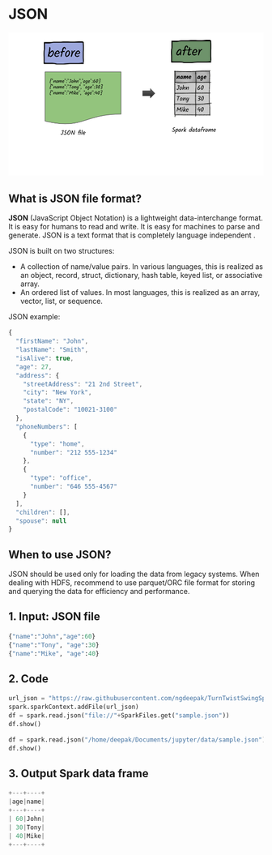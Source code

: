# JSON

![](../.gitbook/assets/2020_07_27_kleki-8-.png)

## What is JSON file format?

**JSON** \(JavaScript Object Notation\) is a lightweight data-interchange format. It is easy for humans to read and write. It is easy for machines to parse and generate. JSON is a text format that is completely language independent .

JSON is built on two structures:

* A collection of name/value pairs. In various languages, this is realized as an object, record, struct, dictionary, hash table, keyed list, or associative array.
* An ordered list of values. In most languages, this is realized as an array, vector, list, or sequence.

JSON example:

```javascript
{
  "firstName": "John",
  "lastName": "Smith",
  "isAlive": true,
  "age": 27,
  "address": {
    "streetAddress": "21 2nd Street",
    "city": "New York",
    "state": "NY",
    "postalCode": "10021-3100"
  },
  "phoneNumbers": [
    {
      "type": "home",
      "number": "212 555-1234"
    },
    {
      "type": "office",
      "number": "646 555-4567"
    }
  ],
  "children": [],
  "spouse": null
}
```

## When to use JSON?

JSON should be used only for loading the data from legacy systems. When dealing with HDFS, recommend to use parquet/ORC file format for storing and querying the data for efficiency and performance. 

## 1. Input: JSON file

```python
{"name":"John","age":60}
{"name":"Tony", "age":30}
{"name":"Mike", "age":40}
```

## 2. Code

```python
url_json = "https://raw.githubusercontent.com/ngdeepak/TurnTwistSwingSpin-Analytic-data-workloads-using-Apache-Spark/master/resources/data/sample.json"
spark.sparkContext.addFile(url_json)
df = spark.read.json("file://"+SparkFiles.get("sample.json"))
df.show()
```

```python
df = spark.read.json("/home/deepak/Documents/jupyter/data/sample.json")
df.show()
```

## 3. Output Spark data frame

```python
+---+----+
|age|name|
+---+----+
| 60|John|
| 30|Tony|
| 40|Mike|
+---+----+
```

